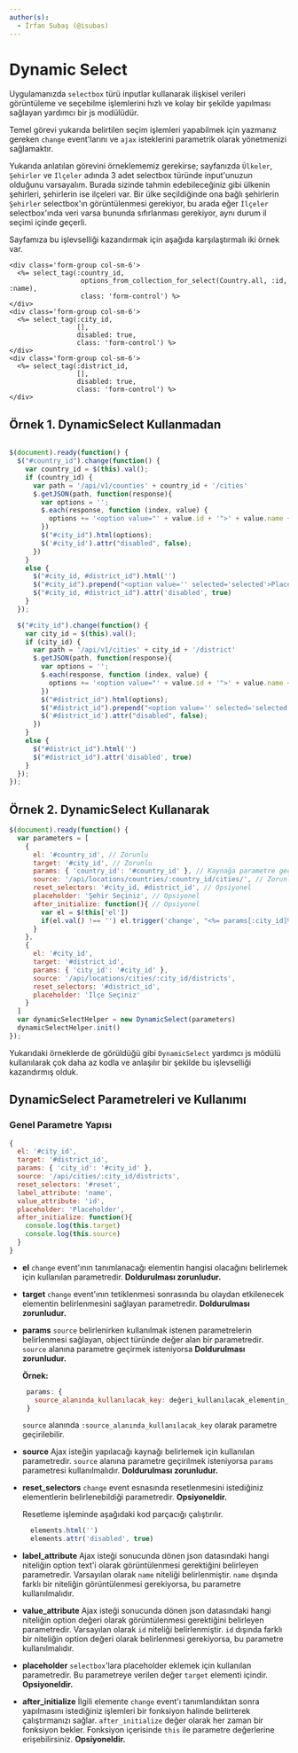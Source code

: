 ```yaml
---
author(s):
  - İrfan Subaş (@isubas)
---
```


Dynamic Select
==============

Uygulamanızda `selectbox` türü inputlar kullanarak ilişkisel verileri görüntüleme ve seçebilme işlemlerini hızlı ve
kolay bir şekilde yapılması sağlayan yardımcı bir js modülüdür.

Temel görevi yukarıda belirtilen seçim işlemleri yapabilmek için yazmanız gereken `change` event'larını ve `ajax`
isteklerini parametrik olarak yönetmenizi sağlamaktır.

Yukarıda anlatılan görevini örneklememiz gerekirse; sayfanızda `Ülkeler`, `Şehirler` ve `İlçeler` adında 3 adet
selectbox türünde input'unuzun olduğunu varsayalım. Burada sizinde tahmin edebileceğiniz gibi ülkenin şehirleri,
şehirlerin ise ilçeleri var. Bir ülke seçildiğinde ona bağlı şehirlerin `Şehirler` selectbox'ın görüntülenmesi
gerekiyor, bu arada eğer `İlçeler` selectbox'ında veri varsa bununda sıfırlanması gerekiyor, aynı durum il seçimi içinde
geçerli.

Sayfamıza bu işlevselliği kazandırmak için aşağıda karşılaştırmalı iki örnek var.

```erb
<div class='form-group col-sm-6'>
  <%= select_tag(:country_id,
                  options_from_collection_for_select(Country.all, :id, :name),
                  class: 'form-control') %>
</div>
<div class='form-group col-sm-6'>
  <%= select_tag(:city_id,
                 [],
                 disabled: true,
                 class: 'form-control') %>
</div>
<div class='form-group col-sm-6'>
  <%= select_tag(:district_id,
                 [],
                 disabled: true,
                 class: 'form-control') %>
</div>
```

Örnek 1. DynamicSelect Kullanmadan
----------------------------------

```js

$(document).ready(function() {
  $("#country_id").change(function() {
    var country_id = $(this).val();
    if (country_id) {
      var path = '/api/v1/counties' + country_id + '/cities'
      $.getJSON(path, function(response){
        var options = '';
        $.each(response, function (index, value) {
          options += '<option value="' + value.id + '">' + value.name + '</option>';
        })
        $("#city_id").html(options);
        $('#city_id').attr("disabled", false);
      })
    }
    else {
      $("#city_id, #district_id").html('')
      $("#city_id").prepend("<option value='' selected='selected'>Place Holder</option>");
      $("#city_id, #district_id").attr('disabled', true)
    }
  });

  $("#city_id").change(function() {
    var city_id = $(this).val();
    if (city_id) {
      var path = '/api/v1/cities' + city_id + '/district'
      $.getJSON(path, function(response){
        var options = '';
        $.each(response, function (index, value) {
          options += '<option value="' + value.id + '">' + value.name + '</option>';
        })
        $("#district_id").html(options);
        $("#district_id").prepend("<option value='' selected='selected'>Place Holder</option>");
        $('#district_id').attr("disabled", false);
      })
    }
    else {
      $("#district_id").html('')
      $("#district_id").attr('disabled', true)
    }
  });
});

```

Örnek 2. DynamicSelect Kullanarak
---------------------------------

```js
$(document).ready(function() {
  var parameters = [
    {
      el: '#country_id', // Zorunlu
      target: '#city_id', // Zorunlu
      params: { 'country_id': '#country_id' }, // Kaynağa parametre geçirilecekse zorunlu
      source: '/api/locations/countries/:country_id/cities/', // Zorunlu
      reset_selectors: '#city_id, #district_id', // Opsiyonel
      placeholder: 'Şehir Seçiniz', // Opsiyonel
      after_initialize: function(){ // Opsiyonel
        var el = $(this['el'])
        if(el.val() !== '') el.trigger('change', "<%= params[:city_id]%>")
      }
    },
    {
      el: '#city_id',
      target: '#district_id',
      params: { 'city_id': '#city_id' },
      source: '/api/locations/cities/:city_id/districts',
      reset_selectors: '#district_id',
      placeholder: 'İlçe Seçiniz'
    }
  ]
  var dynamicSelectHelper = new DynamicSelect(parameters)
  dynamicSelectHelper.init()
});
```

Yukarıdaki örneklerde de görüldüğü gibi `DynamicSelect` yardımcı js mödülü kullanılarak çok daha az kodla ve anlaşılır
bir şekilde bu işlevselliği kazandırmış olduk.

DynamicSelect Parametreleri ve Kullanımı
----------------------------------------

### Genel Parametre Yapısı

```js
{
  el: '#city_id',
  target: '#district_id',
  params: { 'city_id': '#city_id' },
  source: '/api/cities/:city_id/districts',
  reset_selectors: '#reset',
  label_attribute: 'name',
  value_attribute: 'id',
  placeholder: 'Placeholder',
  after_initialize: function(){
    console.log(this.target)
    console.log(this.source)
  }
}
```

- **el** `change` event'ının tanımlanacağı elementin hangisi olacağını belirlemek için kullanılan parametredir.
  **Doldurulması zorunludur.**

- **target** `change` event'ının tetiklenmesi sonrasında bu olaydan etkilenecek elementin belirlenmesini sağlayan
  parametredir. **Doldurulması zorunludur.**

- **params** `source` belirlenirken kullanılmak istenen parametrelerin belirlenmesi sağlayan, object türünde değer alan
  bir parametredir. `source` alanına parametre geçirmek isteniyorsa **Doldurulması zorunludur.**

   **Örnek:**

   ```js
    params: {
      source_alanında_kullanılacak_key: değeri_kullanılacak_elementin_seçicisi
    }
  ```

  `source` alanında `:source_alanında_kullanılacak_key` olarak parametre geçirilebilir.

- **source** Ajax isteğin yapılacağı kaynağı belirlemek için kullanılan parametredir. `source` alanına parametre
  geçirilmek isteniyorsa `params` parametresi kullanılmalıdır. **Doldurulması zorunludur.**

- **reset_selectors** `change` event esnasında resetlenmesini istediğiniz elementlerin belirlenebildiği parametredir.
  **Opsiyoneldir.**

  Resetleme işleminde aşağıdaki kod parçacığı çalıştırılır.

  ```js
    elements.html('')
    elements.attr('disabled', true)
  ```

- **label_attribute** Ajax isteği sonucunda dönen json datasındaki hangi niteliğin option text'i olarak görüntülenmesi
  gerektiğini belirleyen parametredir. Varsayılan olarak `name` niteliği belirlenmiştir. `name` dışında farklı bir
  niteliğin görüntülenmesi gerekiyorsa, bu parametre kullanılmalıdır.

- **value_attribute** Ajax isteği sonucunda dönen json datasındaki hangi niteliğin option değeri olarak görüntülenmesi
  gerektiğini belirleyen parametredir. Varsayılan olarak `id` niteliği belirlenmiştir. `id` dışında farklı bir niteliğin
  option değeri olarak belirlenmesi gerekiyorsa, bu parametre kullanılmalıdır.

- **placeholder** `selectbox`'lara placeholder eklemek için kullanılan parametredir. Bu parametreye verilen değer
  `target` elementi içindir. **Opsiyoneldir.**

- **after_initialize** İlgili elemente `change` event'ı tanımlandıktan sonra yapılmasını istediğiniz işlemleri bir
  fonksiyon halinde belirterek çalıştırmanızı sağlar. `after_initialize` değer olarak her zaman bir fonksiyon bekler.
  Fonksiyon içerisinde `this` ile parametre değerlerine erişebilirsiniz. **Opsiyoneldir.**
